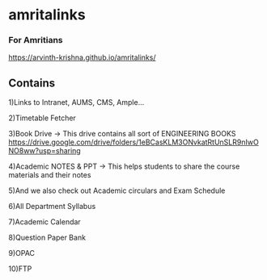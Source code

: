 # amritalinks
### For Amritians
https://arvinth-krishna.github.io/amritalinks/


## Contains
1)Links to Intranet, AUMS, CMS, Ample...

2)Timetable Fetcher

3)Book Drive -> This drive contains all sort of ENGINEERING BOOKS
https://drive.google.com/drive/folders/1eBCasKLM3ONvkatRtUnSLR9nIwONO8ww?usp=sharing

4)Academic NOTES & PPT -> This helps students to share the course materials and their notes

5)And we also check out Academic circulars and Exam Schedule

6)All Department Syllabus

7)Academic Calendar

8)Question Paper Bank 

9)OPAC

10)FTP


